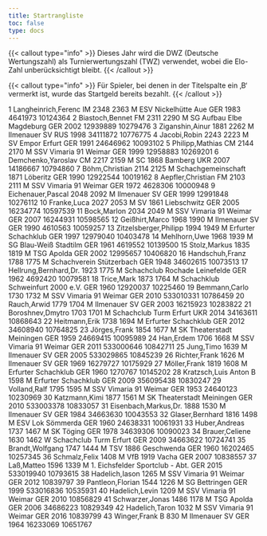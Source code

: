 ```yaml
---
title: Startrangliste
toc: false
type: docs
---
```


{{< callout type="info" >}}
Dieses Jahr wird die DWZ (Deutsche Wertungszahl) als Turnierwertungszahl (TWZ) verwendet, wobei die Elo-Zahl unberücksichtigt bleibt.
{{< /callout >}}


{{< callout type="info" >}}
Für Spieler, bei denen in der Titelspalte ein ‚B‘ vermerkt ist, wurde das Startgeld bereits bezahlt.
{{< /callout >}}

<startrangliste>
1	Langheinrich,Ferenc	IM	2348	2363	M	ESV Nickelhütte Aue	GER	1983	4641973	10124364
2	Biastoch,Bennet	FM	2311	2290	M	SG Aufbau Elbe Magdeburg	GER	2002	12939889	10279476
3	Ziganshin,Ainur		1881	2262	M	Ilmenauer SV	RUS	1998	34111872	10776775
4	Jacobi,Robin		2243	2223	M	SV Empor Erfurt	GER	1991	24646962	10093102
5	Philipp,Mathias	CM	2144	2170	M	SSV Vimaria 91 Weimar	GER	1999	12958883	10269201
6	Demchenko,Yaroslav	CM	2217	2159	M	SC 1868 Bamberg	UKR	2007	14186667	10794860
7	Böhm,Christian		2114	2125	M	Schachgemeinschaft 1871 Löberitz	GER	1990	12922544	10019162
8	Aepfler,Christian	FM	2103	2111	M	SSV Vimaria 91 Weimar	GER	1972	4628306	10000948
9	Eichenauer,Pascal		2048	2092	M	Ilmenauer SV	GER	1999	12991848	10276112
10	Franke,Luca		2027	2053	M	SV 1861 Liebschwitz	GER	2005	16234774	10597539
11	Bock,Marlon		2034	2049	M	SSV Vimaria 91 Weimar	GER	2007	16244931	10598565
12	Geißhirt,Marco		1968	1990	M	Ilmenauer SV	GER	1990	4610563	10059257
13	Zitzelsberger,Philipp		1994	1949	M	Erfurter Schachklub	GER	1997	12979040	10403478
14	Mehlhorn,Uwe		1968	1939	M	SG Blau-Weiß Stadtilm	GER	1961	4619552	10139500
15	Stolz,Markus		1835	1819	M	TSG Apolda	GER	2002	12995657	10406820
16	Handschuh,Franz		1788	1775	M	Schachverein Stützerbach	GER	1948	34602615	10073513
17	Hellrung,Bernhard,Dr.		1923	1775	M	Schachclub Rochade Leinefelde	GER	1962	4692420	10079581
18	Trice,Mark		1873	1764	M	Schachklub Schweinfurt 2000 e.V.	GER	1960	12920037	10225460
19	Bemmann,Carlo		1730	1732	M	SSV Vimaria 91 Weimar	GER	2010	533010331	10786459
20	Rauch,Arwid		1779	1704	M	Ilmenauer SV	GER	2003	16215923	10283822
21	Boroshnev,Dmytro		1703	1701	M	Schachclub Turm Erfurt	UKR	2014	34163611	10868643
22	Heitmann,Erik		1738	1694	M	Erfurter Schachklub	GER	2012	34608940	10764825
23	Jörges,Frank		1854	1677	M	SK Theaterstadt Meiningen	GER	1959	24669415	10095989
24	Han,Erdem		1706	1668	M	SSV Vimaria 91 Weimar	GER	2011	533000646	10842711
25	Jung,Timo			1639	M	Ilmenauer SV	GER	2005	533029865	10845239
26	Richter,Frank			1626	M	Ilmenauer SV	GER	1969	16279727	10175929
27	Möller,Frank		1819	1608	M	Erfurter Schachklub	GER	1960	1270767	10145202
28	Kratzsch,Luis Anton	B		1598	M	Erfurter Schachklub	GER	2009	356095438	10830247
29	Volland,Ralf		1795	1595	M	SSV Vimaria 91 Weimar	GER	1953	24640123	10230969
30	Katzmann,Kimi		1877	1561	M	SK Theaterstadt Meiningen	GER	2010	533003378	10833057
31	Eisenbach,Markus,Dr.		1888	1530	M	Ilmenauer SV	GER	1984	34663630	10043553
32	Glaser,Bernhard		1816	1498	M	ESV Lok Sömmerda	GER	1960	24638331	10061931
33	Huber,Andreas		1737	1467	M	SK Töging	GER	1978	34639306	10090023
34	Brauer,Celiene		1630	1462	W	Schachclub Turm Erfurt	GER	2009	34663622	10724741
35	Brandt,Wolfgang		1747	1444	M	TSV 1886 Geschwenda	GER	1960	16202465	10257345
36	Schmalz,Felix			1408	M	VfB 1919 Vacha	GER	2007		10838557
37	Laß,Matteo		1596	1339	M	1. Eichsfelder Sportclub - Abt.	GER	2015	533019940	10793615
38	Hadelich,Iason			1265	M	SSV Vimaria 91 Weimar	GER	2012		10839797
39	Pantleon,Florian		1544	1226	M	SG Bettringen	GER	1999	533016836	10535931
40	Hadelich,Levin			1209	M	SSV Vimaria 91 Weimar	GER	2010		10856829
41	Schwarzer,Jonas		1486	1178	M	TSG Apolda	GER	2006	34686223	10829349
42	Hadelich,Taron			1032	M	SSV Vimaria 91 Weimar	GER	2016		10839799
43	Winger,Frank	B		830	M	Ilmenauer SV	GER	1964	16233069	10651767
</startrangliste>
